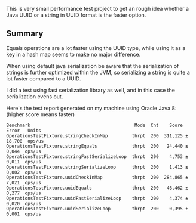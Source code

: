 This is very small performance test project to get an rough idea whether a Java
UUID or a string in UUID format is the faster option.

Summary
-------

Equals operations are a lot faster using the UUID type, while using it
as a key in a hash map seems to make no major difference.

When using default java serialization be aware that the serialization of strings
is further optimized within the JVM, so serializing a string is quite a lot
faster compared to a UUID.

I did a test using fast serialization library as well, and in this case the
serialization evens out.

Here's the test report generated on my machine using Oracle Java 8:
(higher score means faster)

```
Benchmark                                       Mode  Cnt    Score    Error   Units
OperationsTestFixture.stringCheckInMap         thrpt  200  311,125 ± 18,700  ops/us
OperationsTestFixture.stringEquals             thrpt  200   24,440 ±  0,044  ops/us
OperationsTestFixture.stringFastSerializeLoop  thrpt  200    4,753 ±  0,011  ops/us
OperationsTestFixture.stringSerializeLoop      thrpt  200    1,413 ±  0,002  ops/us
OperationsTestFixture.uuidCheckInMap           thrpt  200  284,865 ±  7,021  ops/us
OperationsTestFixture.uuidEquals               thrpt  200   46,462 ±  0,277  ops/us
OperationsTestFixture.uuidFastSerializeLoop    thrpt  200    4,374 ±  0,020  ops/us
OperationsTestFixture.uuidSerializeLoop        thrpt  200    0,395 ±  0,001  ops/us
```

